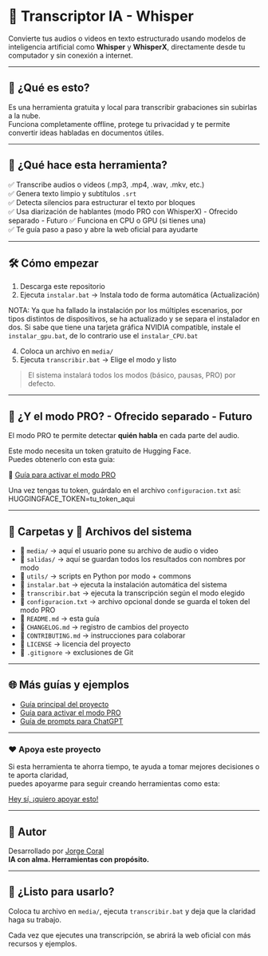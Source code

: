 # 📝 Transcriptor IA - Whisper

Convierte tus audios o videos en texto estructurado usando modelos de inteligencia artificial como **Whisper** y **WhisperX**, directamente desde tu computador y sin conexión a internet.

---

## 🚀 ¿Qué es esto?

Es una herramienta gratuita y local para transcribir grabaciones sin subirlas a la nube.  
Funciona completamente offline, protege tu privacidad y te permite convertir ideas habladas en documentos útiles.

---

## 🔧 ¿Qué hace esta herramienta?

✅ Transcribe audios o videos (.mp3, .mp4, .wav, .mkv, etc.)  
✅ Genera texto limpio y subtítulos `.srt`  
✅ Detecta silencios para estructurar el texto por bloques  
✅ Usa diarización de hablantes (modo PRO con WhisperX) - Ofrecido separado - Futuro
✅ Funciona en CPU o GPU (si tienes una)  
✅ Te guía paso a paso y abre la web oficial para ayudarte

---

## 🛠 Cómo empezar

1. Descarga este repositorio
2. Ejecuta `instalar.bat` → Instala todo de forma automática (Actualización)

  NOTA: Ya que ha fallado la instalación por los múltiples escenarios, por tipos distintos de dispositivos, se ha actualizado y se separa el instalador en dos. 
  Si sabe que tiene una tarjeta gráfica NVIDIA compatible, instale el `instalar_gpu.bat`, de lo contrario use el `instalar_CPU.bat`

4. Coloca un archivo en `media/`
5. Ejecuta `transcribir.bat` → Elige el modo y listo

> El sistema instalará todos los modos (básico, pausas, PRO) por defecto.

---

## 🔐 ¿Y el modo PRO? - Ofrecido separado - Futuro

El modo PRO te permite detectar **quién habla** en cada parte del audio.

Este modo necesita un token gratuito de Hugging Face.  
Puedes obtenerlo con esta guía:

📄 [Guía para activar el modo PRO](https://jorgecoral.com/token-huggingface-transcripcion)

Una vez tengas tu token, guárdalo en el archivo `configuracion.txt` así:
  HUGGINGFACE_TOKEN=tu_token_aqui


---

## 📁 Carpetas y 📄 Archivos del sistema 

- 📁 `media/` → aquí el usuario pone su archivo de audio o video
- 📁 `salidas/` → aquí se guardan todos los resultados con nombres por modo
- 📁 `utils/` → scripts en Python por modo + commons
- 📄 `instalar.bat` → ejecuta la instalación automática del sistema
- 📄 `transcribir.bat` → ejecuta la transcripción según el modo elegido
- 📄 `configuracion.txt` → archivo opcional donde se guarda el token del modo PRO
- 📄 `README.md` → esta guía
- 📄 `CHANGELOG.md` → registro de cambios del proyecto
- 📄 `CONTRIBUTING.md` → instrucciones para colaborar
- 📄 `LICENSE` → licencia del proyecto
- 📄 `.gitignore` → exclusiones de Git

---

## 🌐 Más guías y ejemplos

- [Guía principal del proyecto](https://jorgecoral.com/transcriptor-ia-whisper)
- [Guía para activar el modo PRO](https://jorgecoral.com/token-huggingface-transcripcion)
- [Guía de prompts para ChatGPT](https://jorgecoral.com/guia-prompts-transcripcion)

---

### ❤️ Apoya este proyecto

Si esta herramienta te ahorra tiempo, te ayuda a tomar mejores decisiones o te aporta claridad,  
puedes apoyarme para seguir creando herramientas como esta:

[Hey sí, ¡quiero apoyar esto!](https://paypal.me/jorgecoralt)

---

## 🧠 Autor

Desarrollado por [Jorge Coral](https://jorgecoral.com)  
**IA con alma. Herramientas con propósito.**

---

## 🎯 ¿Listo para usarlo?

Coloca tu archivo en `media/`, ejecuta `transcribir.bat` y deja que la claridad haga su trabajo.

Cada vez que ejecutes una transcripción, se abrirá la web oficial con más recursos y ejemplos.

